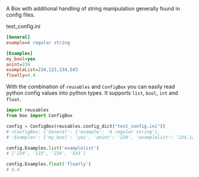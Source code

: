 A Box with additional handling of string manipulation generally found in
config files.

test_config.ini

```ini
[General]
example=A regular string

[Examples]
my_bool=yes
anint=234
exampleList=234,123,234,543
floatly=4.4
```

With the combination of `reusables` and
`ConfigBox` you can easily read python config values into
python types. It supports `list`, `bool`,
`int` and `float`.

```python
import reusables
from box import ConfigBox

config = ConfigBox(reusables.config_dict("test_config.ini"))
# <ConfigBox: {'General': {'example': 'A regular string'},
# 'Examples': {'my_bool': 'yes', 'anint': '234', 'examplelist': '234,123,234,543', 'floatly': '4.4'}}>

config.Examples.list('examplelist')
# ['234', '123', '234', '543']

config.Examples.float('floatly')
# 4.4
```
